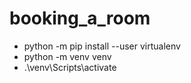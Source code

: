 # booking_a_room

- python -m pip install --user virtualenv
- python -m venv venv
- .\venv\Scripts\activate
